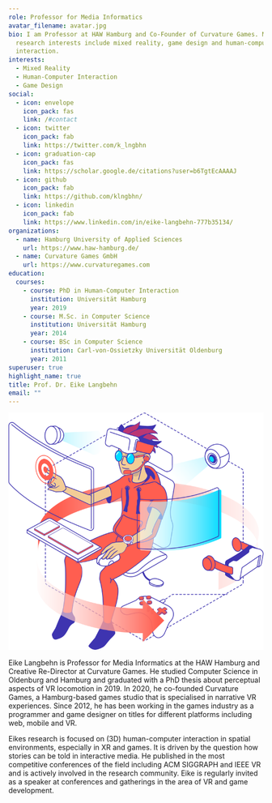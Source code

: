 ```yaml
---
role: Professor for Media Informatics
avatar_filename: avatar.jpg
bio: I am Professor at HAW Hamburg and Co-Founder of Curvature Games. My
  research interests include mixed reality, game design and human-computer
  interaction.
interests:
  - Mixed Reality
  - Human-Computer Interaction
  - Game Design
social:
  - icon: envelope
    icon_pack: fas
    link: /#contact
  - icon: twitter
    icon_pack: fab
    link: https://twitter.com/k_lngbhn
  - icon: graduation-cap
    icon_pack: fas
    link: https://scholar.google.de/citations?user=b6TgtEcAAAAJ
  - icon: github
    icon_pack: fab
    link: https://github.com/klngbhn/
  - icon: linkedin
    icon_pack: fab
    link: https://www.linkedin.com/in/eike-langbehn-777b35134/
organizations:
  - name: Hamburg University of Applied Sciences
    url: https://www.haw-hamburg.de/
  - name: Curvature Games GmbH
    url: https://www.curvaturegames.com
education:
  courses:
    - course: PhD in Human-Computer Interaction
      institution: Universität Hamburg
      year: 2019
    - course: M.Sc. in Computer Science
      institution: Universität Hamburg
      year: 2014
    - course: BSc in Computer Science
      institution: Carl-von-Ossietzky Universität Oldenburg
      year: 2011
superuser: true
highlight_name: true
title: Prof. Dr. Eike Langbehn
email: ""
---
```

![](titel_illustration.png)



Eike Langbehn is Professor for Media Informatics at the HAW Hamburg and Creative Re-Director at Curvature Games. He studied Computer Science in Oldenburg and Hamburg and graduated with a PhD thesis about perceptual aspects of VR locomotion in 2019. In 2020, he co-founded Curvature Games, a Hamburg-based games studio that is specialised in narrative VR experiences. Since 2012, he has been working in the games industry as a programmer and game designer on titles for different platforms including web, mobile and VR.

Eikes research is focused on (3D) human-computer interaction in spatial environments, especially in XR and games. It is driven by the question how stories can be told in interactive media. He published in the most competitive conferences of the field including ACM SIGGRAPH and IEEE VR and is actively involved in the research community. Eike is regularly invited as a speaker at conferences and gatherings in the area of VR and game development.